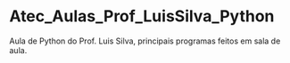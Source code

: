 # Atec_Aulas_Prof_LuisSilva_Python

Aula de Python do Prof. Luis Silva, principais programas feitos em sala de aula.
